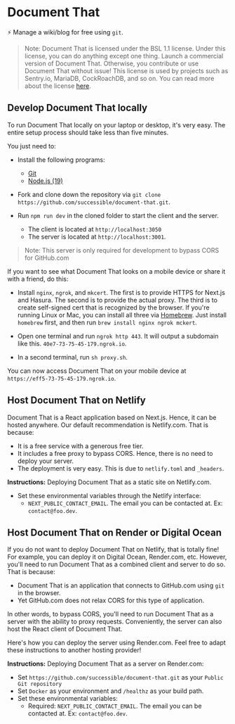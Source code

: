 # Document That

⚡ Manage a wiki/blog for free using `git`.

> Note: Document That is licensed under the BSL 1.1 license. Under this license, you can do anything except one thing. Launch a commercial version of Document That. Otherwise, you contribute or use Document That without issue! This license is used by projects such as Sentry.io, MariaDB, CockRoachDB, and so on. You can read more about the license [here](https://open.sentry.io/licensing).

## Develop Document That locally

To run Document That locally on your laptop or desktop, it's very easy. The entire setup process should take less than five minutes.

You just need to:

- Install the following programs:

  - [Git](https://git-scm.com/downloads)
  - [Node.js (19)](https://nodejs.org/en/)

- Fork and clone down the repository via `git clone https://github.com/successible/document-that.git`.

- Run `npm run dev` in the cloned folder to start the client and the server.

  - The client is located at `http://localhost:3050`
  - The server is located at `http://localhost:3001`.

> Note: This server is only required for development to bypass CORS for GitHub.com

If you want to see what Document That looks on a mobile device or share it with a friend, do this:

- Install `nginx`, `ngrok`, and `mkcert`. The first is to provide HTTPS for Next.js and Hasura. The second is to provide the actual proxy. The third is to create self-signed cert that is recognized by the browser. If you're running Linux or Mac, you can install all three via [Homebrew](https://brew.sh/). Just install `homebrew` first, and then run `brew install nginx ngrok mckert`.

- Open one terminal and run `ngrok http 443`. It will output a subdomain like this. `40e7-73-75-45-179.ngrok.io`.

- In a second terminal, run `sh proxy.sh`.

You can now access Document That on your mobile device at `https://eff5-73-75-45-179.ngrok.io`.

## Host Document That on Netlify

Document That is a React application based on Next.js. Hence, it can be hosted anywhere. Our default recommendation is Netlify.com. That is because:

- It is a free service with a generous free tier.
- It includes a free proxy to bypass CORS. Hence, there is no need to deploy your server.
- The deployment is very easy. This is due to `netlify.toml` and `_headers`.

**Instructions:** Deploying Document That as a static site on Netlify.com.

- Set these environmental variables through the Netlify interface:
  - `NEXT_PUBLIC_CONTACT_EMAIL`. The email you can be contacted at. Ex: `contact@foo.dev`.

## Host Document That on Render or Digital Ocean

If you do not want to deploy Document That on Netlify, that is totally fine! For example, you can deploy it on Digital Ocean, Render.com, etc. However, you'll need to run Document That as a combined client and server to do so. That is because:

- Document That is an application that connects to GitHub.com using `git` in the browser.
- Yet GitHub.com does not relax CORS for this type of application.

In other words, to bypass CORS, you'll need to run Document That as a server with the ability to proxy requests. Conveniently, the server can also host the React client of Document That.

Here's how you can deploy the server using Render.com. Feel free to adapt these instructions to another hosting provider!

**Instructions:** Deploying Document That as a server on Render.com:

- Set `https://github.com/successible/document-that.git` as your `Public Git repository`
- Set `Docker` as your environment and `/healthz` as your build path.
- Set these environmental variables:
  - Required: `NEXT_PUBLIC_CONTACT_EMAIL`. The email you can be contacted at. Ex: `contact@foo.dev`.
